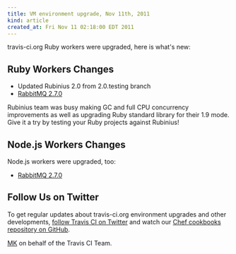 ```yaml
---
title: VM environment upgrade, Nov 11th, 2011
kind: article
created_at: Fri Nov 11 02:18:00 EDT 2011
---
```


travis-ci.org Ruby workers were upgraded, here is what's new:

## Ruby Workers Changes

 * Updated Rubinius 2.0 from 2.0.testing branch
 * [RabbitMQ 2.7.0](http://bit.ly/rabbitmq-2-7-0)

Rubinius team was busy making GC and full CPU concurrency improvements as well as upgrading Ruby standard library
for their 1.9 mode. Give it a try by testing your Ruby projects against Rubinius!


## Node.js Workers Changes

Node.js workers were upgraded, too:

 * [RabbitMQ 2.7.0](http://bit.ly/rabbitmq-2-7-0)


## Follow Us on Twitter

To get regular updates about travis-ci.org environment upgrades and other developments, [follow Travis CI on Twitter](https://twitter.com/travisci)
and watch our [Chef cookbooks repository on GitHub](https://github.com/travis-ci/travis-cookbooks/tree/master/vagrant_base).


[MK](https://twitter.com/michaelklishin) on behalf of the Travis CI Team.
